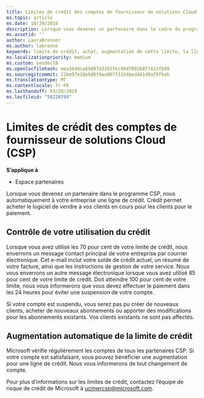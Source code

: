 ```yaml
---
title: Limites de crédit des comptes de fournisseur de solutions Cloud (CSP) | Espace partenaires
ms.topic: article
ms.date: 10/29/2018
description: Lorsque vous devenez un partenaire dans le cadre du programme de fournisseur de solutions Cloud, votre organisation reçoit une limite de crédit qui vous permet d’acheter des logiciels à revendre à vos clients en attendant que les clients vous paient.
ms.assetid: ''
author: LauraBrenner
ms.author: labrenne
keywords: limite de crédit, achat, augmentation de cette limite, la ligne de crédit
ms.localizationpriority: medium
ms.custom: seodec18
ms.openlocfilehash: eea3640ca69d97d3355fec98d700268f7433fb99
ms.sourcegitcommit: 21be97e18e9d0f9aa007f3324bedd41d0af5fbab
ms.translationtype: MT
ms.contentlocale: fr-FR
ms.lasthandoff: 03/20/2019
ms.locfileid: "58220799"
---
```

# <a name="cloud-solution-provider-csp-account-credit-limits"></a>Limites de crédit des comptes de fournisseur de solutions Cloud (CSP)

**S’applique à**

- Espace partenaires

Lorsque vous devenez un partenaire dans le programme CSP, nous automatiquement à votre entreprise une ligne de crédit. Crédit permet acheter le logiciel de vendre à vos clients en cours pour les clients pour le paiement. 

## <a name="monitoring-your-credit-use"></a>Contrôle de votre utilisation du crédit

Lorsque vous avez utilisé les 70 pour cent de votre limite de crédit, nous enverrons un message contact principal de votre entreprise par courrier électronique. Cet e-mail inclut votre solde de crédit actuel, un résumé de votre facture, ainsi que les instructions de gestion de votre service. Nous vous enverrons un autre message électronique lorsque vous avez utilisé 85 pour cent de votre limite de crédit. Doit atteindre 100 pour cent de votre limite, nous vous informerons que vous devez effectuer le paiement dans les 24 heures pour éviter une suspension de votre compte. 

Si votre compte est suspendu, vous serez pas pu créer de nouveaux clients, acheter de nouveaux abonnements ou apporter des modifications pour les abonnements existants. Vos clients existants ne sont pas affectés. 

## <a name="automatic-credit-limit-increase"></a>Augmentation automatique de la limite de crédit

Microsoft vérifie régulièrement les comptes de tous les partenaires CSP. Si votre compte est satisfaisant, vous pouvez bénéficier une augmentation pour une ligne de crédit. Nous vous informerons de tout changement de compte. 

Pour plus d’informations sur les limites de crédit, contactez l’équipe de risque de crédit de Microsoft à ucmwrcsp@microsoft.com. 
